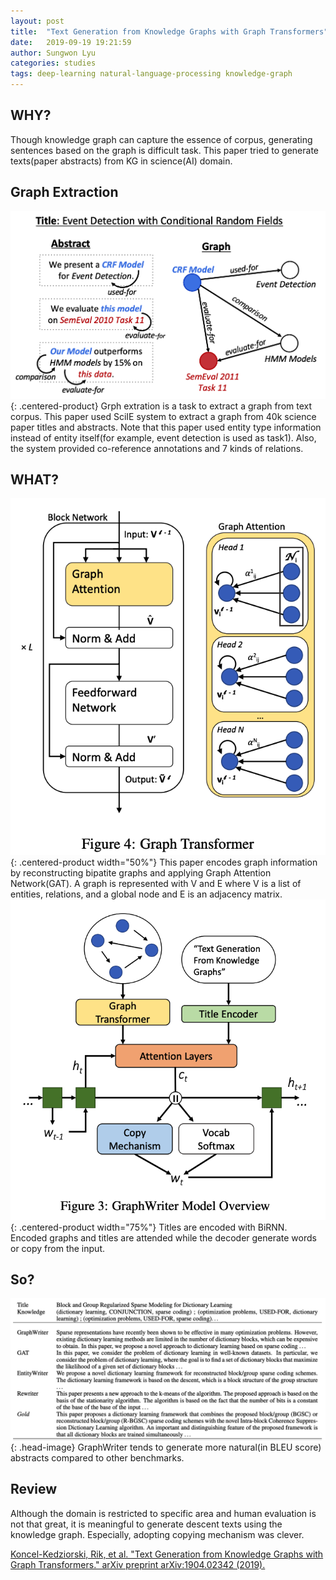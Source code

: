 ```yaml
---
layout: post
title:  "Text Generation from Knowledge Graphs with Graph Transformers"
date:   2019-09-19 19:21:59
author: Sungwon Lyu
categories: studies
tags: deep-learning natural-language-processing knowledge-graph
---
```

## WHY? 
Though knowledge graph can capture the essence of corpus, generating sentences based on the graph is difficult task. This paper tried to generate texts(paper abstracts) from KG in science(AI) domain. 

## Graph Extraction
![image](/assets/images/graphwriter1.png){: .centered-product}
Grph extration is a task to extract a graph from text corpus. This paper used SciIE system to extract a graph from 40k science paper titles and abstracts. Note that this paper used entity type information instead of entity itself(for example, event detection is used as task1). Also, the system provided co-reference annotations and 7 kinds of relations. 

## WHAT?
![image](/assets/images/graphwriter2.png){: .centered-product width="50%"}
This paper encodes graph information by reconstructing bipatite graphs and applying Graph Attention Network(GAT). A graph is represented with V and E where V is a list of entities, relations, and a global node and E is an adjacency matrix.
![image](/assets/images/graphwriter3.png){: .centered-product width="75%"}
Titles are encoded with BiRNN. Encoded graphs and titles are attended while the decoder generate words or copy from the input. 

## So?
![image](/assets/images/graphwriter4.png){: .head-image}
GraphWriter tends to generate more natural(in BLEU score) abstracts compared to other benchmarks.

## Review
Although the domain is restricted to specific area and human evaluation is not that great, it is meaningful to generate descent texts using the knowledge graph. Especially, adopting copying mechanism was clever. 

[Koncel-Kedziorski, Rik, et al. "Text Generation from Knowledge Graphs with Graph Transformers." arXiv preprint arXiv:1904.02342 (2019).](https://arxiv.org/abs/1904.02342)


